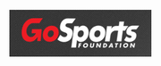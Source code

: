 ![gosports](https://raw.githubusercontent.com/asmltd/gosports/master/Screen%20Shot%202017-09-07%20at%204.15.29%20PM.png)

